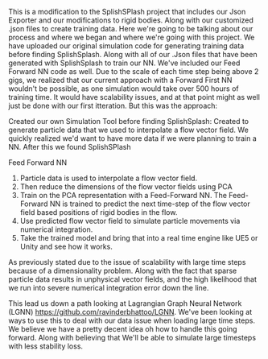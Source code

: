 This is a modification to the SplishSPlash project that includes our Json Exporter and our modifications to rigid bodies. Along with our customized .json files to create training data. Here we're going to be talking about our process and where we began and where we're going with this project. We have uploaded our original simulation code for generating training data before finding SplishSplash. Along with all of our .Json files that have been generated with SplishSplash to train our NN. We've included our Feed Forward NN code as well. Due to the scale of each time step being above 2 gigs, we realized that our current approach with a Forward First NN wouldn't be possible, as one simulation would take over 500 hours of training time. It would have scalability issues, and at that point might as well just be done with our first itteration. But this was the approach:

Created our own Simulation Tool before finding SplishSplash:
Created to generate particle data that we used to interpolate a flow vector field. 
We quickly realized we'd want to have more data if we were planning to train a NN.
After this we found SplishSPlash

Feed Forward NN

1. Particle data is used to interpolate a flow vector field.
2. Then reduce the dimensions of the flow vector fields using PCA
3. Train on the PCA representation with a Feed-Forward NN. The Feed-Forward NN is trained to predict the next time-step of the flow vector field based positions of rigid bodies in the flow.
4. Use predicted flow vector field to simulate particle movements via numerical integration.
5. Take the trained model and bring that into a real time engine like UE5 or Unity and see how it works.

As previously stated due to the issue of scalability with large time steps because of a dimensionality problem. Along with the fact that sparse particle data results in unphysical vector fields, and the high likelihood that we run into severe numerical integration error down the line.

This lead us down a path looking at Lagrangian Graph Neural Network (LGNN) https://github.com/ravinderbhattoo/LGNN. We've been looking at ways to use this to deal with our data issue when loading large time steps. We believe we have a pretty decent idea oh how to handle this going forward. Along with believing that We'll be able to simulate large timesteps with less stability loss.

